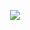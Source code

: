 <p align="center">
    <img src="https://github-readme-stats.vercel.app/api/top-langs/?username=y1j2x34&layout=card&theme=dark"></img>
</p>
